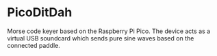 # PicoDitDah
Morse code keyer based on the Raspberry Pi Pico. The device acts as a virtual USB soundcard which sends pure sine waves based on the connected paddle.
